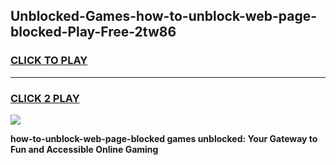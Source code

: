 
## Unblocked-Games-how-to-unblock-web-page-blocked-Play-Free-2tw86
<h3>
<a href="https://premium76.site?title=how-to-unblock-web-page-blocked&ref=18A1">CLICK TO PLAY</a></h3>
<hr>

<h3>
<a href="https://premium76.site?title=how-to-unblock-web-page-blocked&ref=18A1">CLICK 2 PLAY</a>
  
</h3>

<a href="https://premium76.site?title=how-to-unblock-web-page-blocked&ref=18A1"><img src="https://clearcache.store/games.png"></a>


**how-to-unblock-web-page-blocked games unblocked: Your Gateway to Fun and Accessible Online Gaming**

